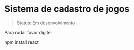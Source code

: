 <h1> Sistema de cadastro de jogos</h1>

>Status: Em desenvolvimento

Para rodar favor digite:

npm install react
